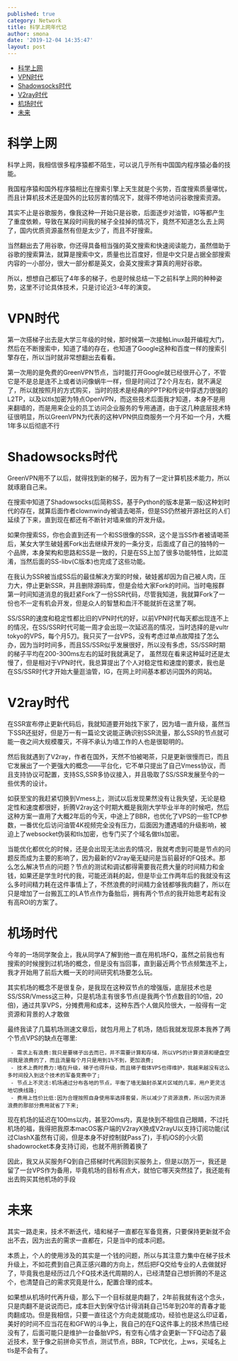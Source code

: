 ```yaml
---
published: true
category: Network
title: 科学上网年代记
author: smona
date: '2019-12-04 14:35:47'
layout: post
---
```

- [科学上网](#科学上网)
- [VPN时代](#vpn时代)
- [Shadowsocks时代](#shadowsocks时代)
- [V2ray时代](#v2ray时代)
- [机场时代](#机场时代)
- [未来](#未来)

# 科学上网  

  科学上网，我相信很多程序猿都不陌生，可以说几乎所有中国国内程序猿必备的技能。  
  
  我国程序猿和国外程序猿相比在搜索引擎上天生就是个劣势，百度搜索质量堪忧，而且计算机技术还是国外的比较厉害的情况下，就得不停地访问谷歌搜索资源。  
  
  其实不止是谷歌服务，像我这种一开始只是谷歌，后面逐步对油管，IG等都产生了重度依赖，导致在某段时间我的梯子全挂掉的情况下，竟然不知道怎么去上网了，国内优质资源虽然有但是太少了，而且不好搜索。  
  
  当然翻出去了用谷歌，你还得具备相当强的英文搜索和快速阅读能力，虽然借助于谷歌的搜索算法，就算是搜索中文，质量也比百度好，但是中文只是占据全部搜索内容的一小部分，很大一部分都是英文，会英文搜索才算真的用好谷歌。  

  所以，想想自己都玩了4年多的梯子，也是时候总结一下之前科学上网的种种姿势，这里不讨论具体技术，只是讨论近3-4年的演变。  

# VPN时代  

  第一次搭梯子出去是大学三年级的时候，那时候第一次接触Linux敲开编程大门，然后在不断搜索中，知道了墙的存在，也知道了Google这种和百度一样的搜索引擎存在，所以当时就非常想翻出去看看。
  
  第一次用的是免费的GreenVPN节点，当时能打开Google就已经很开心了，不管它是不是总是连不上或者访问像蜗牛一样，但是时间过了2个月左右，就不满足了，所以就按照月的方式购买，当时的技术是经典的PPTP和传说中穿透力很强的L2TP，以及以tls加密为特点OpenVPN，而这些技术后面我才知道，本身不是用来翻墙的，而是用来企业的员工访问企业服务的专用通道，由于这几种底层技术特征很明显，所以GreenVPN为代表的这种VPN供应商服务一个月不如一个月，大概1年多以后彻底不行  

# Shadowsocks时代  

  GreenVPN用不了以后，就得找到新的梯子，因为有了一定计算机技术能力，所以就琢磨自己来。  
  
  在搜索中知道了Shadowsocks(后简称SS，基于Python的版本是第一版)这种划时代的存在，就算后面作者clownwindy被请去喝茶，但是SS仍然被开源社区的人们延续了下来，直到现在都还有不断针对墙来做的开发升级。
  
  如果你搜索SS，你也会直到还有一个和SS很像的SSR，这个是当SS作者被请喝茶后，某女大学生破娃酱Fork出去继续开发的一条分支，后面成了自己的独特的一个品牌，本身架构和思路和SS是一致的，只是在SS上加了很多功能特性，比如混淆，当然后面的SS-libv(C版本)也完成了这些功能。
  
  在我认为SSR被当成SS后的最佳解决方案的时候，破娃酱却因为自己被人肉，压力大，停止更新SSR，并且删除源码库，但是会给大家Fork的时间。当时电报群第一时间知道消息的我赶紧Fork了一份SSR代码，尽管我知道，我就算Fork了一份也不一定有机会开发，但是众人的智慧和血汗不能就折在这里了啊。  

  SS/SSR的速度和稳定性都比旧的VPN时代的好，以前VPN时代每天都出现连不上的情况，在SS/SSR时代可能一周才会出现一次延迟高的情况，当时选择的是vultr tokyo的VPS，每个月5刀。我只买了一台VPS，没有考虑过单点故障挂了怎么办，因为当时时间多，而且SS/SSR似乎发展很好，所以没有多虑，SS/SSR时期的梯子平均在200-300ms左右的延时我就满足了，
  虽然现在看来这种延时还是太慢了，但是相对于VPN时代，我总算提出了个人对稳定性和速度的要求，我也是在SS/SSR时代才开始大量逛油管，IG，在网上时间基本都访问国外的网站。

# V2ray时代  

  在SSR宣布停止更新代码后，我就知道要开始找下家了，因为墙一直升级，虽然当下SSR还挺好，但是万一有一篇论文说能正确识别SSR流量，那么SSR的节点就可能一夜之间大规模覆灭，不得不承认为墙工作的人也是很聪明的。
  
  然后我就遇到了V2ray，作者在国外，天然不怕被喝茶，只是更新很慢而已，而且它发展出了一个更强大的概念——平台化，它不单只提出了自己Vmess协议，而且支持协议可配置，支持SS,SSR多协议接入，并且吸取了SS/SSR发展至今的一些优秀的设计。
  
  如获至宝的我赶紧切换到Vmess上，测试以后发现果然没有让我失望，无论是稳定性和速度都很好，折腾V2ray这个时期大概是我刚大学毕业半年的时候吧，然后这种方案一直用了大概2年后的今天，中途上了BBR，也优化了VPS的一些TCP参数，一番优化后访问油管4K视频完全没有压力，后面因为遭遇墙的升级影响，被迫上了websocket伪装和tls加密，也专门买了个域名做tls加密。  

   当能优化都优化的时候，还是会出现无法出去的情况，我就考虑到可能是节点的问题反而成为主要的影响了，因为最新的V2ray毫无疑问是当前最好的FQ技术。那么怎么解决节点的问题？节点的测试和调试都得需要我花费大量的时间精力和金钱，如果还是学生时代的我，可能还消耗的起，但是毕业工作两年后的我就没有这么多时间精力耗在这件事情上了，不然浪费的时间精力金钱都够我肉翻了，所以在只是增加了一台搬瓦工的LA节点作为备胎后，拥有两个节点的我开始思考起有没有高ROI的方案了。  

# 机场时代  

   今年的一场同学聚会上，我从同学A了解到他一直在用机场FQ，虽然之前我也有搜索的时候搜到过机场的概念，但是没有当回事，直到最近两个节点频繁连不上，我才开始用了前后大概一天的时间研究机场要怎么玩。

   其实机场的概念不是很复杂，是我现在这种双节点的增强版，底层技术也是SS/SSR/Vmess这三种，只是机场主有很多节点(是我两个节点数目的10倍，20倍)，通过共享VPS，分摊费用和成本，这种东西个人做风险很大，一般得有一定资源和背景的人才敢做  

   最终我读了几篇机场测速文章后，就包月用上了机场，随后我就发现原本我养了两个节点VPS的缺点在哪里:  

     - 需求上有浪费:我只是要梯子出去而已，并不需要计算和存储，所以VPS的计算资源和硬盘空间我是浪费的了，而且流量每个月只是用到1%不到，更加浪费;  
     - 技术上费时费力:墙在升级，梯子也得升级，而且梯子载体VPS也得维护，我越来越没有这么多时间投入到这个技术的军备竞赛中了;  
     - 节点上不灵活:机场通过分布各地的节点，平衡了墙无脑封杀某片区域的几率，用户更灵活地切换线路;  
     - 费用上性价比低:因为合理按照自身使用率选择套餐，所以减少了资源浪费，所以因为资源浪费的那部分费用就省了下来;  

   现在机场的延迟在100ms以内，甚至20ms内，真是快到不相信自己眼睛，不过托机场的福，我得把我原本macOS客户端的V2rayX换成V2rayU以支持订阅功能(试过ClashX虽然有订阅，但是本身不好控制就Pass了)，手机iOS的小火箭shadowrocket本身支持订阅，也就不用折腾着换了  

   因此，我又从买服务FQ到自己搭梯时代再回到买服务上，但是以防万一，我还是留了一台VPS作为备用，毕竟机场的目标有点大，就怕它哪天突然挂了，我还能有出去购买其他机场的手段  

# 未来  

  其实一路走来，技术不断迭代，墙和梯子一直都在军备竞赛，只要保持更新就不会出不去，因为出去的需求一直都在，只是当中的成本问题。
  
  本质上，个人的使用涉及的其实是一个钱的问题，所以与其注意力集中在梯子技术升级上，不如花费到自己真正感兴趣的方向上，然后把FQ交给专业的人去做就好了，毕竟我也是经历过几个FQ技术迭代周期的人，已经清楚自己想折腾的不是这个，也清楚自己的需求究竟是什么，配置合理的成本。  

  如果想从机场时代再升级，那么下一个目标就是肉翻了，2年前我就有这个念头，只是肉翻不是说说而已，成本巨大到保守估计得消耗自己15年到20年的青春才能肉翻成功。但是我相信，只要一直往这个方向走就能成功，经验也是这么印证着，美好的时间不应当花在和GFW的斗争上，我自己的在FQ这件事上的技术热情已经没有了，后面可能只是维护一台备胎VPS，有空有心情才会更新一下FQ动态了最近技术，至于像之前拼命买节点，测试节点，BBR，TCP优化，上ws，买域名上tls是不会有了。  